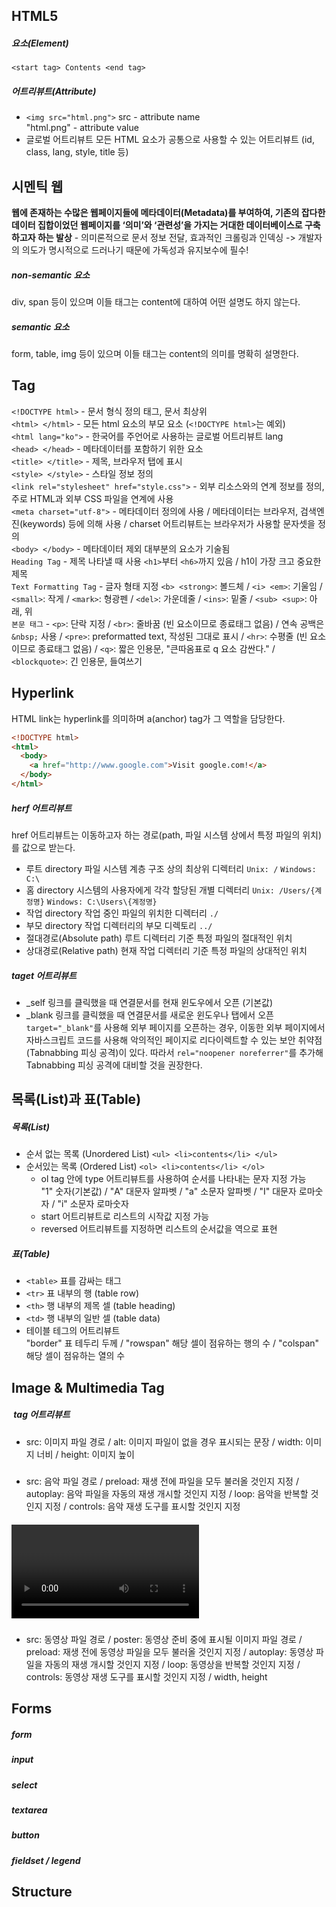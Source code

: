 ## HTML5
##### 요소(Element)
`<start tag> Contents <end tag>`
##### 어트리뷰트(Attribute)
* `<img src="html.png">`
src - attribute name  
"html.png" - attribute value  
* 글로벌 어트리뷰트
모든 HTML 요소가 공통으로 사용할 수 있는 어트리뷰트 (id, class, lang, style, title 등)
## 시멘틱 웹
**웹에 존재하는 수많은 웹페이지들에 메타데이터(Metadata)를 부여하여, 기존의 잡다한 데이터 집합이었던 웹페이지를 ‘의미’와 ‘관련성’을 가지는 거대한 데이터베이스로 구축하고자 하는 발상** - 의미론적으로 문서 정보 전달, 효과적인 크롤링과 인덱싱 -> 개발자의 의도가 명시적으로 드러나기 때문에 가독성과 유지보수에 필수!
##### non-semantic 요소
div, span 등이 있으며 이들 태그는 content에 대하여 어떤 설명도 하지 않는다.
##### semantic 요소
form, table, img 등이 있으며 이들 태그는 content의 의미를 명확히 설명한다.
## Tag
`<!DOCTYPE html>` - 문서 형식 정의 태그, 문서 최상위  
`<html> </html>` - 모든 html 요소의 부모 요소 (`<!DOCTYPE html>`는 예외)  
`<html lang="ko">` - 한국어를 주언어로 사용하는 글로벌 어트리뷰트 lang  
`<head> </head>` - 메타데이터를 포함하기 위한 요소  
`<title> </title>` - 제목, 브라우저 탭에 표시  
`<style> </style>` - 스타일 정보 정의  
`<link rel="stylesheet" href="style.css">` - 외부 리소스와의 연계 정보를 정의, 주로 HTML과 외부 CSS 파일을 연계에 사용  
`<meta charset="utf-8">` - 메타데이터 정의에 사용 / 메타데이터는 브라우저, 검색엔진(keywords) 등에 의해 사용 / charset 어트리뷰트는 브라우저가 사용할 문자셋을 정의  
`<body> </body>` - 메타데이터 제외 대부분의 요소가 기술됨  
`Heading Tag` - 제목 나타낼 때 사용 `<h1>`부터 `<h6>`까지 있음 / h1이 가장 크고 중요한 제목  
`Text Formatting Tag` - 글자 형태 지정 `<b> <strong>`: 볼드체 / `<i> <em>`: 기울임 / `<small>`: 작게 / `<mark>`: 형광펜 / `<del>`: 가운데줄 / `<ins>`: 밑줄 / `<sub> <sup>`: 아래, 위  
`본문 태그` - `<p>`: 단락 지정 / `<br>`: 줄바꿈 (빈 요소이므로 종료태그 없음) / 연속 공백은 `&nbsp;` 사용 / `<pre>`: preformatted text, 작성된 그대로 표시 / `<hr>`: 수평줄 (빈 요소이므로 종료태그 없음) / `<q>`: 짧은 인용문, "큰따옴표로 q 요소 감싼다." / `<blockquote>`: 긴 인용문, 들여쓰기
## Hyperlink
HTML link는 hyperlink를 의미하며 a(anchor) tag가 그 역할을 담당한다.
```html
<!DOCTYPE html>
<html>
  <body>
    <a href="http://www.google.com">Visit google.com!</a>
  </body>
</html>
```
##### herf 어트리뷰트
href 어트리뷰트는 이동하고자 하는 경로(path, 파일 시스템 상에서 특정 파일의 위치)를 값으로 받는다.
* 루트 directory
파일 시스템 계층 구조 상의 최상위 디렉터리 `Unix: /` `Windows: C:\`
* 홈 directory
시스템의 사용자에게 각각 할당된 개별 디렉터리 `Unix: /Users/{계정명}` `Windows: C:\Users\{계정명}`
* 작업 directory
작업 중인 파일의 위치한 디렉터리 `./`
* 부모 directory
작업 디렉터리의 부모 디렉토리 `../`
* 절대경로(Absolute path)
루트 디렉터리 기준 특정 파일의 절대적인 위치
* 상대경로(Relative path)
현재 작업 디렉터리 기준 특정 파일의 상대적인 위치
##### taget 어트리뷰트
* _self
링크를 클릭했을 때 연결문서를 현재 윈도우에서 오픈 (기본값)
* _blank
링크를 클릭했을 때 연결문서를 새로운 윈도우나 탭에서 오픈  
`target="_blank"`를 사용해 외부 페이지를 오픈하는 경우, 이동한 외부 페이지에서 자바스크립트 코드를 사용해 악의적인 페이지로 리다이렉트할 수 있는 보안 취약점(Tabnabbing 피싱 공격)이 있다. 따라서 `rel="noopener noreferrer"`를 추가해 Tabnabbing 피싱 공격에 대비할 것을 권장한다.
## 목록(List)과 표(Table)
##### 목록(List)
* 순서 없는 목록 (Unordered List)
`<ul> <li>contents</li> </ul>`
* 순서있는 목록 (Ordered List)
`<ol> <li>contents</li> </ol>`
  * ol tag 안에 type 어트리뷰트를 사용하여 순서를 나타내는 문자 지정 가능  
"1" 숫자(기본값) / "A" 대문자 알파벳 / "a" 소문자 알파벳 / "I" 대문자 로마숫자 / "i" 소문자 로마숫자
  *  start 어트리뷰트로 리스트의 시작값 지정 가능
  * reversed 어트리뷰트를 지정하면 리스트의 순서값을 역으로 표현
##### 표(Table)
* `<table>` 표를 감싸는 태그
* `<tr>` 표 내부의 행 (table row)
* `<th>` 행 내부의 제목 셀 (table heading)
* `<td>` 행 내부의 일반 셀 (table data)
* 테이블 테그의 어트리뷰트  
"border" 표 테두리 두께 / "rowspan" 해당 셀이 점유하는 행의 수 / "colspan" 해당 셀이 점유하는 열의 수

## Image & Multimedia Tag
##### <img> tag 어트리뷰트
* src: 이미지 파일 경로 / alt: 이미지 파일이 없을 경우 표시되는 문장 / width: 이미지 너비 / height: 이미지 높이
##### <audio> tag 어트리뷰트
* src: 음악 파일 경로 / preload: 재생 전에 파일을 모두 불러올 것인지 지정 / autoplay: 음악 파일을 자동의 재생 개시할 것인지 지정 / loop: 음악을 반복할 것인지 지정 / controls: 음악 재생 도구를 표시할 것인지 지정
##### <video> tag 어트리뷰트
* src: 동영상 파일 경로 / poster: 동영상 준비 중에 표시될 이미지 파일 경로 / preload: 재생 전에 동영상 파일을 모두 불러올 것인지 지정 / autoplay: 동영상 파일을 자동의 재생 개시할 것인지 지정 / loop: 동영상을 반복할 것인지 지정 / controls: 동영상 재생 도구를 표시할 것인지 지정 / width, height
## Forms
##### form
##### input
##### select
##### textarea
##### button
##### fieldset / legend
## Structure